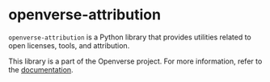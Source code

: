 # openverse-attribution

`openverse-attribution` is a Python library that provides utilities related to
open licenses, tools, and attribution.

This library is a part of the Openverse project. For more information, refer to
the
[documentation](https://docs.openverse.org/packages/ov_attribution/index.html).
